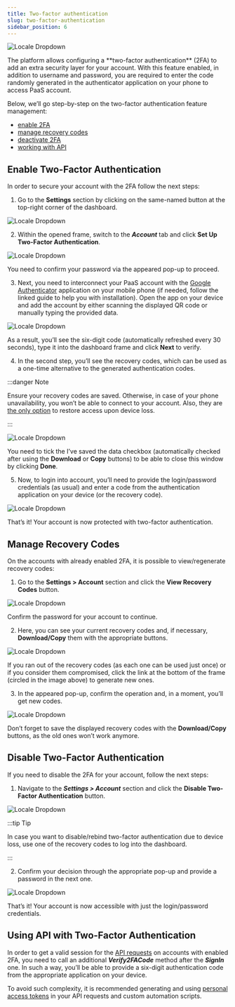 ```yaml
---
title: Two-factor authentication
slug: two-factor-authentication
sidebar_position: 6
---
```


<div style={{
    display: 'grid',
    gridTemplateColumns: '0.23fr 1fr',
    gap: '10px'
}}>
<div>

![Locale Dropdown](./img/Two-FactorAuthentication/01--two-factor-authentication-logo.png)

</div>

<div>
The platform allows configuring a **two-factor authentication** (2FA) to add an extra security layer for your account. With this feature enabled, in addition to username and password, you are required to enter the code randomly generated in the authenticator application on your phone to access PaaS account.
</div>

</div>

Below, we’ll go step-by-step on the two-factor authentication feature management:

- [enable 2FA](/docs/Account&Pricing/Two-Factor%20Authentication#enable-two-factor-authentication)
- [manage recovery codes](/docs/Account&Pricing/Two-Factor%20Authentication#manage-recovery-codes)
- [deactivate 2FA](/docs/Account&Pricing/Two-Factor%20Authentication#disable-two-factor-authentication)
- [working with API](/docs/Account&Pricing/Two-Factor%20Authentication)

## Enable Two-Factor Authentication

In order to secure your account with the 2FA follow the next steps:

1. Go to the **Settings** section by clicking on the same-named button at the top-right corner of the dashboard.

<div style={{
    display:'flex',
    justifyContent: 'center',
    margin: '0 0 1rem 0'
}}>

![Locale Dropdown](./img/Two-FactorAuthentication/02-account-settings-button.png)

</div>

2. Within the opened frame, switch to the **_Account_** tab and click **Set Up Two-Factor Authentication**.

<div style={{
    display:'flex',
    justifyContent: 'center',
    margin: '0 0 1rem 0'
}}>

![Locale Dropdown](./img/Two-FactorAuthentication/03--set-up-two-factor-authentication-button.png)

</div>

You need to confirm your password via the appeared pop-up to proceed.

3. Next, you need to interconnect your PaaS account with the [Google Authenticator](https://support.google.com/accounts/answer/1066447) application on your mobile phone (if needed, follow the linked guide to help you with installation). Open the app on your device and add the account by either scanning the displayed QR code or manually typing the provided data.

<div style={{
    display:'flex',
    justifyContent: 'center',
    margin: '0 0 1rem 0'
}}>

![Locale Dropdown](./img/Two-FactorAuthentication/04-register-authentication-application.png)

</div>

As a result, you’ll see the six-digit code (automatically refreshed every 30 seconds), type it into the dashboard frame and click **Next** to verify.

4. In the second step, you’ll see the recovery codes, which can be used as a one-time alternative to the generated authentication codes.

:::danger Note

Ensure your recovery codes are saved. Otherwise, in case of your phone unavailability, you won’t be able to connect to your account. Also, they are <u>the only option</u> to restore access upon device loss.

:::

<div style={{
    display:'flex',
    justifyContent: 'center',
    margin: '0 0 1rem 0'
}}>

![Locale Dropdown](./img/Two-FactorAuthentication/05-save-recovery-codes.png)

</div>

You need to tick the I’ve saved the data checkbox (automatically checked after using the **Download** or **Copy** buttons) to be able to close this window by clicking **Done**.

5. Now, to login into account, you’ll need to provide the login/password credentials (as usual) and enter a code from the authentication application on your device (or the recovery code).

<div style={{
    display:'flex',
    justifyContent: 'center',
    margin: '0 0 1rem 0'
}}>

![Locale Dropdown](./img/Two-FactorAuthentication/06--two-factor-authentication-log-in.png)

</div>

That’s it! Your account is now protected with two-factor authentication.

## Manage Recovery Codes

On the accounts with already enabled 2FA, it is possible to view/regenerate recovery codes:

1. Go to the **Settings > Account** section and click the **View Recovery Codes** button.

<div style={{
    display:'flex',
    justifyContent: 'center',
    margin: '0 0 1rem 0'
}}>

![Locale Dropdown](./img/Two-FactorAuthentication/07-view-recovery-codes-button.png)

</div>

Confirm the password for your account to continue.

2. Here, you can see your current recovery codes and, if necessary, **Download/Copy** them with the appropriate buttons.

<div style={{
    display:'flex',
    justifyContent: 'center',
    margin: '0 0 1rem 0'
}}>

![Locale Dropdown](./img/Two-FactorAuthentication/08-view-and-regenerate-recovery-codes.png)

</div>

If you ran out of the recovery codes (as each one can be used just once) or if you consider them compromised, click the link at the bottom of the frame (circled in the image above) to generate new ones.

3. In the appeared pop-up, confirm the operation and, in a moment, you’ll get new codes.

<div style={{
    display:'flex',
    justifyContent: 'center',
    margin: '0 0 1rem 0' 
}}>

![Locale Dropdown](./img/Two-FactorAuthentication/09-updated-recovery-codes.png)

</div>

Don’t forget to save the displayed recovery codes with the **Download/Copy** buttons, as the old ones won’t work anymore.

## Disable Two-Factor Authentication

If you need to disable the 2FA for your account, follow the next steps:

1. Navigate to the **_Settings > Account_** section and click the **Disable Two-Factor Authentication** button.

<div style={{
    display:'flex',
    justifyContent: 'center',
    margin: '0 0 1rem 0'
}}>

![Locale Dropdown](./img/Two-FactorAuthentication/10--disable-two-factor-authentication-button.png)

</div>

:::tip Tip

In case you want to disable/rebind two-factor authentication due to device loss, use one of the recovery codes to log into the dashboard.

:::

2. Confirm your decision through the appropriate pop-up and provide a password in the next one.

<div style={{
    display:'flex',
    justifyContent: 'center',
    margin: '0 0 1rem 0'
}}>

![Locale Dropdown](./img/Two-FactorAuthentication/pasted-image-0.png)

</div>

That’s it! Your account is now accessible with just the login/password credentials.

## Using API with Two-Factor Authentication

In order to get a valid session for the [API requests](https://cloudmydc.com/) on accounts with enabled 2FA, you need to call an additional **_Verify2FACode_** method after the **_SignIn_** one. In such a way, you’ll be able to provide a six-digit authentication code from the appropriate application on your device.

To avoid such complexity, it is recommended generating and using [personal access tokens](/docs/Account&Pricing/Personal%20Access%20Tokens) in your API requests and custom automation scripts.

